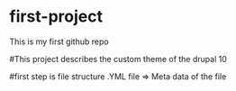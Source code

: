 # first-project
This is my first github repo

#This project describes the custom theme of the drupal 10

#first step is file structure
.YML file => Meta data of the file